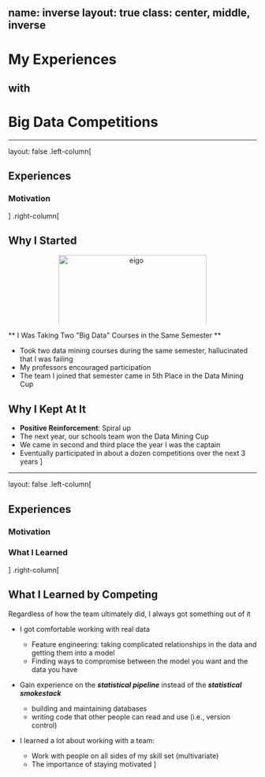 name: inverse
layout: true
class: center, middle, inverse
---
# My Experiences 
## with
# Big Data Competitions
---


layout: false
.left-column[
  ## Experiences
  ### Motivation
]
.right-column[

## Why I Started

<center style='height: 140px; overflow: hidden;'>
   <img src="./figs/asobi-asobase-exam.jpg" alt="eigo" height="300" >
</center>

** I Was Taking Two "Big Data" Courses in the Same Semester **
- Took two data mining courses during the same semester, hallucinated that I was failing
- My professors encouraged participation
- The team I joined that semester came in 5th Place in the Data Mining Cup 

## Why I Kept At It
- **Positive Reinforcement**: Spiral up
- The next year, our schools team won the Data Mining Cup
- We came in second and third place the year I was the captain
- Eventually participated in about a dozen competitions over the next 3 years
]


---
layout: false
.left-column[
## Experiences
### Motivation
### What I Learned
]
.right-column[
## What I Learned by Competing
Regardless of how the team ultimately did, I always got something out of it

- I got comfortable working with real data
  - Feature engineering: taking complicated relationships in the data and getting them into a model
  - Finding ways to compromise between the model you want and the data you have

- Gain experience on the **_statistical pipeline_** instead of the **_statistical smokestack_**
  - building and maintaining databases
  - writing code that other people can read and use (i.e., version control)

- I learned a lot about working with a team:
  - Work with people on all sides of my skill set (multivariate)
  - The importance of staying motivated 
]

